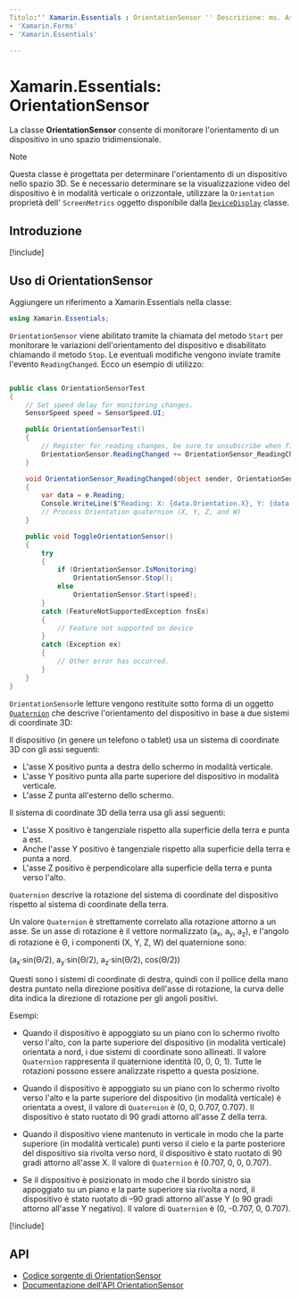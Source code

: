 ```yaml
---
Titolo:'' Xamarin.Essentials : OrientationSensor '' Descrizione: ms. AssetID: autore: ms. Author: ms. Date: No-loc:
- 'Xamarin.Forms'
- 'Xamarin.Essentials'

---
```

# <a name="xamarinessentials-orientationsensor"></a>Xamarin.Essentials: OrientationSensor

La classe **OrientationSensor** consente di monitorare l'orientamento di un dispositivo in uno spazio tridimensionale.

> [!NOTE]
> Questa classe è progettata per determinare l'orientamento di un dispositivo nello spazio 3D. Se è necessario determinare se la visualizzazione video del dispositivo è in modalità verticale o orizzontale, utilizzare la `Orientation` proprietà dell' `ScreenMetrics` oggetto disponibile dalla [`DeviceDisplay`](device-display.md) classe.

## <a name="get-started"></a>Introduzione

[!include[](~/essentials/includes/get-started.md)]

## <a name="using-orientationsensor"></a>Uso di OrientationSensor

Aggiungere un riferimento a Xamarin.Essentials nella classe:

```csharp
using Xamarin.Essentials;
```

`OrientationSensor` viene abilitato tramite la chiamata del metodo `Start` per monitorare le variazioni dell'orientamento del dispositivo e disabilitato chiamando il metodo `Stop`. Le eventuali modifiche vengono inviate tramite l'evento `ReadingChanged`. Ecco un esempio di utilizzo:

```csharp

public class OrientationSensorTest
{
    // Set speed delay for monitoring changes.
    SensorSpeed speed = SensorSpeed.UI;

    public OrientationSensorTest()
    {
        // Register for reading changes, be sure to unsubscribe when finished
        OrientationSensor.ReadingChanged += OrientationSensor_ReadingChanged;
    }

    void OrientationSensor_ReadingChanged(object sender, OrientationSensorChangedEventArgs e)
    {
        var data = e.Reading;
        Console.WriteLine($"Reading: X: {data.Orientation.X}, Y: {data.Orientation.Y}, Z: {data.Orientation.Z}, W: {data.Orientation.W}");
        // Process Orientation quaternion (X, Y, Z, and W)
    }

    public void ToggleOrientationSensor()
    {
        try
        {
            if (OrientationSensor.IsMonitoring)
                OrientationSensor.Stop();
            else
                OrientationSensor.Start(speed);
        }
        catch (FeatureNotSupportedException fnsEx)
        {
            // Feature not supported on device
        }
        catch (Exception ex)
        {
            // Other error has occurred.
        }
    }
}
```

`OrientationSensor`le letture vengono restituite sotto forma di un oggetto [`Quaternion`](xref:System.Numerics.Quaternion) che descrive l'orientamento del dispositivo in base a due sistemi di coordinate 3D:

Il dispositivo (in genere un telefono o tablet) usa un sistema di coordinate 3D con gli assi seguenti:

- L'asse X positivo punta a destra dello schermo in modalità verticale.
- L'asse Y positivo punta alla parte superiore del dispositivo in modalità verticale.
- L'asse Z punta all'esterno dello schermo.

Il sistema di coordinate 3D della terra usa gli assi seguenti:

- L'asse X positivo è tangenziale rispetto alla superficie della terra e punta a est.
- Anche l'asse Y positivo è tangenziale rispetto alla superficie della terra e punta a nord.
- L'asse Z positivo è perpendicolare alla superficie della terra e punta verso l'alto.

`Quaternion` descrive la rotazione del sistema di coordinate del dispositivo rispetto al sistema di coordinate della terra.

Un valore `Quaternion` è strettamente correlato alla rotazione attorno a un asse. Se un asse di rotazione è il vettore normalizzato (a<sub>x</sub>, a<sub>y</sub>, a<sub>z</sub>), e l'angolo di rotazione è Θ, i componenti (X, Y, Z, W) del quaternione sono:

(a<sub>x</sub>·sin(Θ/2), a<sub>y</sub>·sin(Θ/2), a<sub>z</sub>·sin(Θ/2), cos(Θ/2))

Questi sono i sistemi di coordinate di destra, quindi con il pollice della mano destra puntato nella direzione positiva dell'asse di rotazione, la curva delle dita indica la direzione di rotazione per gli angoli positivi.

Esempi:

- Quando il dispositivo è appoggiato su un piano con lo schermo rivolto verso l'alto, con la parte superiore del dispositivo (in modalità verticale) orientata a nord, i due sistemi di coordinate sono allineati. Il valore `Quaternion` rappresenta il quaternione identità (0, 0, 0, 1). Tutte le rotazioni possono essere analizzate rispetto a questa posizione.

- Quando il dispositivo è appoggiato su un piano con lo schermo rivolto verso l'alto e la parte superiore del dispositivo (in modalità verticale) è orientata a ovest, il valore di `Quaternion` è (0, 0, 0.707, 0.707). Il dispositivo è stato ruotato di 90 gradi attorno all'asse Z della terra.

- Quando il dispositivo viene mantenuto in verticale in modo che la parte superiore (in modalità verticale) punti verso il cielo e la parte posteriore del dispositivo sia rivolta verso nord, il dispositivo è stato ruotato di 90 gradi attorno all'asse X. Il valore di `Quaternion` è (0.707, 0, 0, 0.707).

- Se il dispositivo è posizionato in modo che il bordo sinistro sia appoggiato su un piano e la parte superiore sia rivolta a nord, il dispositivo è stato ruotato di &ndash;90 gradi attorno all'asse Y (o 90 gradi attorno all'asse Y negativo). Il valore di `Quaternion` è (0, -0.707, 0, 0.707).

[!include[](~/essentials/includes/sensor-speed.md)]

## <a name="api"></a>API

- [Codice sorgente di OrientationSensor](https://github.com/xamarin/Essentials/tree/master/Xamarin.Essentials/OrientationSensor)
- [Documentazione dell'API OrientationSensor](xref:Xamarin.Essentials.OrientationSensor)
